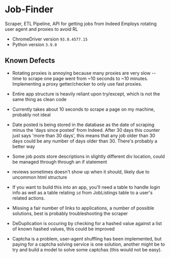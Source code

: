 # Job-Finder
Scraper, ETL Pipeline, API for getting jobs from Indeed
Employs rotating user agent and proxies to avoid RL

- ChromeDriver version `93.0.4577.15`
- Python version `3.9.0`

## Known Defects

- Rotating proxies is annoying because many proxies are very slow -- time to scrape one page went from ~10 seconds to ~10 minutes.  Implementing a proxy getter/checker to only use fast proxies.

- Entire app structure is heavily reliant upon try/except, which is not the same thing as clean code

- Currently takes about 10 seconds to scrape a page on my machine, probably not ideal

- Date posted is being stored in the database as the date of scraping minus the 'days since posted' from Indeed.  After 30 days this counter just says 'more than 30 days', this means that any job older than 30 days could be any number of days older than 30.  There's probably a better way

- Some job posts store descriptions in slightly different div location, could be managed through through an if statement

- reviews sometimes doesn't show up when it should, likely due to uncommon html structure

- If you want to build this into an app, you'll need a table to handle login info as well as a table relating `id` from JobListings table to a user's related actions.

- Missing a fair number of links to applications, a number of possible solutions, best is probably troubleshooting the scraper

- DeDuplication is occuring by checking for a hashed value against a list of known hashed values, this could be improved

- Captcha is a problem, user-agent shuffling has been implemented, but paying for a captcha solving service is one solution, another might be to try and build a model to solve some captchas (this would not be easy).